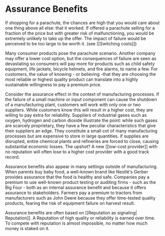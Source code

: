 # Assurance Benefits

If shopping for a parachute, the chances are high that you would care about one thing above all else: that it worked. If offered a parachute selling for a fraction of the price but with greater risk of malfunctioning, you would be extremely unlikely to take up the offer. The impact of failure would be perceived to be too large to be worth it. (see [[Switching costs]])

Many consumer products pose the parachute scenario. Another company may offer a lower cost option, but the consequences of failure are seen as devastating so consumers will pay more for products such as child safety equipment, life jackets, bicycle helmets, and fire alarms, to name a few. For customers, the value of knowing - or believing -that they are choosing the most reliable or highest quality product can translate into a highly sustainable willingness to pay a premium price.

Consider the assurance effect in the context of manufacturing processes. If the failure of a small machine or input component can cause the shutdown of a manufacturing plant, customers will work with only one or two suppliers. While customers know this will result in a higher cost, they are willing to pay extra for reliability. Suppliers of industrial gases such as oxygen, hydrogen  and carbon dioxide illustrate the point: while such gases are scarcely proprietary, they have a few peculiar characteristics that give their suppliers an edge. They constitute a small cot of many manufacturing processes but are expensive to store in large quantities. if supplies are disrupted, entire chemical plants and refineries are forced to close, causing substantial economic losses. The upshot? A new [[low-cost provider]] with no reputation will often lose to a higher cost provider with a good track record.

Assurance benefits also appear in many settings outside of manufacturing. When parents buy baby food, a well-known brand like Nestlé's Gerber provides assurance that the food is healthy and safe. Companies pay a premium to use well-known product testing or auditing firms - such as the Big Four - both as an internal assurance benefit and because it offers assurance to stakeholders. Farmers pay a premium to tractors from manufacturers such as John Deere because they offer time-tested quality products, fearing the risk of equipment failure on harvest result.

Assurance benefits are often based on [[Reputation as signaling| Reputation]]. A Reputation of high quality or reliability is earned over time. To compete with reputation is almost impossible, no matter how much money is staked on it.
